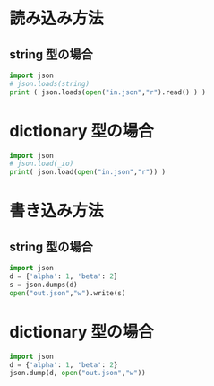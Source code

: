 # 読み込み方法



## string 型の場合

```py
import json
# json.loads(string)
print ( json.loads(open("in.json","r").read() ) )
```



# dictionary 型の場合

```py
import json
# json.load(_io)
print( json.load(open("in.json","r")) )
```














# 書き込み方法

## string 型の場合

```py
import json
d = {'alpha': 1, 'beta': 2}
s = json.dumps(d)
open("out.json","w").write(s)
```



# dictionary 型の場合

```py
import json
d = {'alpha': 1, 'beta': 2}
json.dump(d, open("out.json","w"))
```

